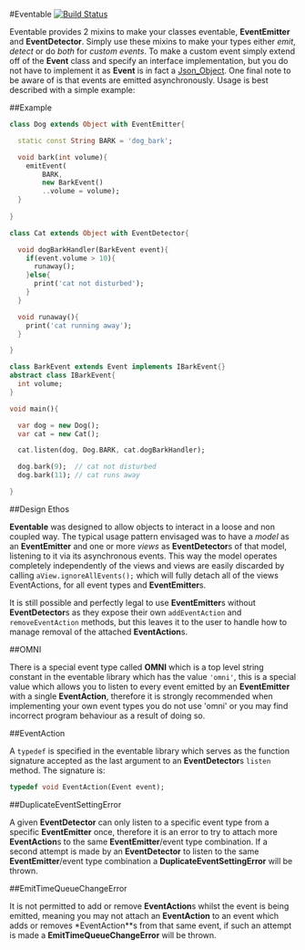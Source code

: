 #Eventable [![Build Status](https://drone.io/github.com/0xor1/eventable/status.png)](https://drone.io/github.com/0xor1/eventable/latest)

Eventable provides 2 mixins to make your classes eventable, **EventEmitter** and
**EventDetector**. Simply use these mixins to make your types either *emit*,
*detect* or do *both* for *custom events*. To make a custom event simply extend 
off of the **Event** class and specify an interface implementation, but you do 
not have to implement it as **Event** is in fact a [Json_Object](https://github.com/chrisbu/dartwatch-JsonObject).
One final note to be aware of is that events are emitted asynchronously. Usage is
best described with a simple example:

##Example

```dart
class Dog extends Object with EventEmitter{

  static const String BARK = 'dog_bark';

  void bark(int volume){
    emitEvent(
        BARK,
        new BarkEvent()
        ..volume = volume);
  }
  
}

class Cat extends Object with EventDetector{

  void dogBarkHandler(BarkEvent event){
    if(event.volume > 10){
      runaway();
    }else{
      print('cat not disturbed');
    }
  }

  void runaway(){
    print('cat running away');
  }

}

class BarkEvent extends Event implements IBarkEvent{}
abstract class IBarkEvent{
  int volume;
}

void main(){

  var dog = new Dog();
  var cat = new Cat();

  cat.listen(dog, Dog.BARK, cat.dogBarkHandler);

  dog.bark(9);  // cat not disturbed
  dog.bark(11); // cat runs away

}
```

##Design Ethos

**Eventable** was designed to allow objects to interact in a loose and non coupled way.
The typical usage pattern envisaged was to have a *model* as an **EventEmitter** and
one or more *views* as **EventDetector**s of that model, listening to it via its asynchronous
events. This way the model operates completely independently of the views and views
are easily discarded by calling ```aView.ignoreAllEvents();``` which will fully detach
all of the views EventActions, for all event types and **EventEmitter**s.

It is still possible and perfectly legal to use **EventEmitter**s without **EventDetector**s
as they expose their own ```addEventAction``` and ```removeEventAction``` methods,
but this leaves it to the user to handle how to manage removal of the attached **EventAction**s.

##OMNI

There is a special event type called **OMNI** which is a top level string constant
in the eventable library which has the value ```'omni'```, this is a special value
which allows you to listen to every event emitted by an **EventEmitter** with a
single **EventAction**, therefore it is strongly recommended when implementing your
own event types you do not use 'omni' or you may find incorrect program behaviour
as a result of doing so.

##EventAction

A ```typedef``` is specified in the eventable library which
serves as the function signature accepted as the last argument to an **EventDetector**s
```listen``` method. The signature is:

```dart
typedef void EventAction(Event event);
```

##DuplicateEventSettingError

A given **EventDetector** can only listen to a specific event type from a specific
**EventEmitter** once, therefore it is an error to try to attach more **EventAction**s
to the same **EventEmitter**/event type combination. If a second attempt is made
by an **EventDetector** to listen to the same **EventEmitter**/event type combination
a **DuplicateEventSettingError** will be thrown.

##EmitTimeQueueChangeError

It is not permitted to add or remove **EventAction**s whilst the event is being
emitted, meaning you may not attach an **EventAction** to an event which adds or
removes *EventAction**s from that same event, if such an attempt is made a 
**EmitTimeQueueChangeError** will be thrown.